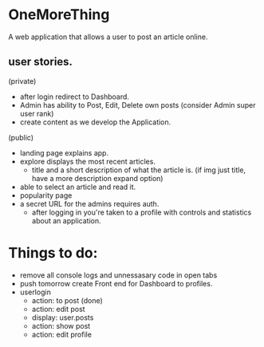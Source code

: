 # OneMoreThing
A web application that allows a user to post an article online.

## user stories. 
(private)
* after login redirect to Dashboard.
* Admin has ability to Post, Edit, Delete own posts (consider Admin super user rank)
* create content as we develop the Application.

(public)
* landing page explains app.
* explore displays the most recent articles. 
  - title and a short description of what the article is. (if img just title, have a more description expand option)
* able to select an article and read it.
* popularity page
* a secret URL for the admins requires auth. 
  - after logging in you're taken to a profile with controls and statistics about an application. 



# Things to do:
* remove all console logs and unnessasary code in open tabs
* push tomorrow
create Front end for Dashboard to profiles. 
* userlogin
  - action: to post (done)
  - action: edit post
  - display: user.posts
  - action: show post
  - action: edit profile

